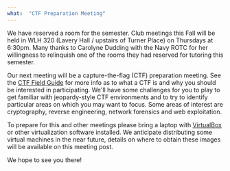 ```yaml
---
what:  "CTF Preparation Meeting"
---
```

We have reserved a room for the semester. Club meetings this Fall will be held in WLH 320 (Lavery Hall / upstairs of Turner Place) on Thursdays at 6:30pm. Many thanks to Carolyne Dudding with the Navy ROTC for her willingness to relinquish one of the rooms they had reserved for tutoring this semester. 

Our next meeting will be a capture-the-flag (CTF) preparation meeting. See the [CTF Field Guide][ctfguide] for more info as to what a CTF is and why you should be interested in participating. We'll have some challenges for you to play to get familiar with jeopardy-style CTF environments and to try to identify particular areas on which you may want to focus. Some areas of interest are cryptography, reverse engineering, network forensics and web exploitation. 

To prepare for this and other meetings please bring a laptop with [VirtualBox][virtualbox] or other virtualization software installed. We anticipate distributing some virtual machines in the near future, details on where to obtain these images will be available on this meeting post. 

We hope to see you there!

[virtualbox]: https://www.virtualbox.org/
[ctfguide]: https://trailofbits.github.io/ctf/
